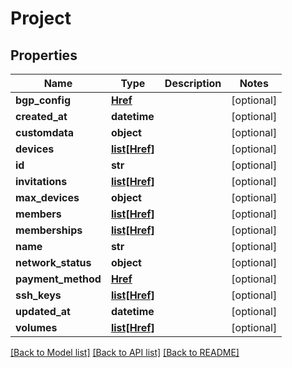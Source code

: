 # Project


## Properties
Name | Type | Description | Notes
------------ | ------------- | ------------- | -------------
**bgp_config** | [**Href**](Href.md) |  | [optional] 
**created_at** | **datetime** |  | [optional] 
**customdata** | **object** |  | [optional] 
**devices** | [**list[Href]**](Href.md) |  | [optional] 
**id** | **str** |  | [optional] 
**invitations** | [**list[Href]**](Href.md) |  | [optional] 
**max_devices** | **object** |  | [optional] 
**members** | [**list[Href]**](Href.md) |  | [optional] 
**memberships** | [**list[Href]**](Href.md) |  | [optional] 
**name** | **str** |  | [optional] 
**network_status** | **object** |  | [optional] 
**payment_method** | [**Href**](Href.md) |  | [optional] 
**ssh_keys** | [**list[Href]**](Href.md) |  | [optional] 
**updated_at** | **datetime** |  | [optional] 
**volumes** | [**list[Href]**](Href.md) |  | [optional] 

[[Back to Model list]](../README.md#documentation-for-models) [[Back to API list]](../README.md#documentation-for-api-endpoints) [[Back to README]](../README.md)


